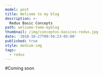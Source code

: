 ```yaml
---
model: post
title: Welcome to my blog
description: >-
  Redux Basic Concepts
path: welcome-tome-myblog
thumbnail: /img/conceptos-basicos-redux.jpg
date: '2018-10-27T09:56:23-05:00'
published: true
style: medium-img
tags:
  - redux
---
```


#Coming soon